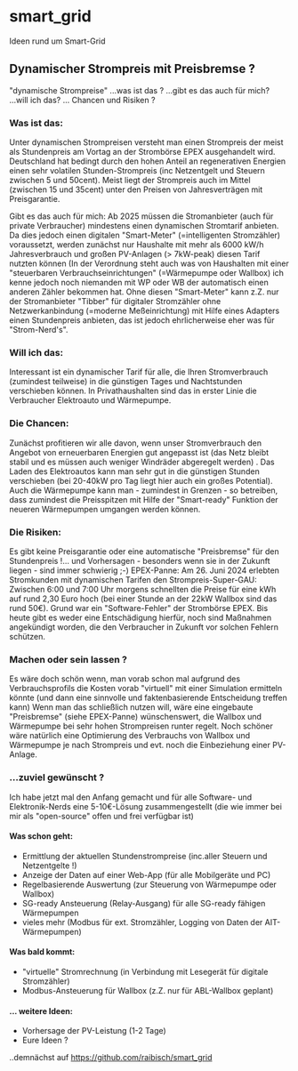 # smart_grid
Ideen rund um Smart-Grid

## Dynamischer Strompreis mit Preisbremse ?

"dynamische Strompreise" ...was ist das ? ...gibt es das auch für mich?  ...will ich das? ... Chancen und Risiken ?

### Was ist das:
Unter dynamischen Strompreisen versteht man einen Strompreis der meist als Stundenpreis am Vortag an der Strombörse EPEX ausgehandelt wird. Deutschland hat bedingt durch  den hohen Anteil an regenerativen Energien  einen sehr volatilen Stunden-Strompreis (inc Netzentgelt und Steuern zwischen 5 und 50cent). Meist liegt der Strompreis auch im Mittel (zwischen 15 und 35cent)  unter den Preisen von Jahresverträgen mit Preisgarantie.

Gibt es das auch für mich:
Ab 2025 müssen die Stromanbieter (auch für private Verbraucher)  mindestens einen dynamischen Stromtarif anbieten. Da dies jedoch einen digitalen "Smart-Meter" (=intelligenten Stromzähler) voraussetzt, werden zunächst nur Haushalte mit mehr als 6000 kW/h Jahresverbrauch und großen PV-Anlagen (> 7kW-peak)  diesen Tarif nutzten können (In der Verordnung steht auch was von Haushalten mit einer "steuerbaren Verbrauchseinrichtungen" (=Wärmepumpe oder Wallbox) ich kenne jedoch noch niemanden mit WP oder WB der automatisch einen anderen Zähler bekommen hat. Ohne diesen "Smart-Meter" kann z.Z. nur der Stromanbieter "Tibber"    für digitaler Stromzähler ohne Netzwerkanbindung (=moderne Meßeinrichtung)  mit Hilfe eines Adapters einen Stundenpreis anbieten, das ist jedoch ehrlicherweise eher was für "Strom-Nerd's".

### Will ich das:
Interessant ist ein dynamischer Tarif für alle, die Ihren Stromverbrauch (zumindest teilweise) in die günstigen Tages und Nachtstunden verschieben können.  In Privathaushalten sind das in erster Linie die Verbraucher Elektroauto und Wärmepumpe. 

### Die Chancen: 
Zunächst profitieren wir alle davon, wenn unser Stromverbrauch den Angebot von erneuerbaren Energien gut angepasst ist (das Netz bleibt stabil und es müssen auch weniger Windräder abgeregelt werden) . 
Das Laden des Elektroautos kann man sehr gut in die günstigen Stunden verschieben (bei 20-40kW pro Tag liegt hier auch ein großes Potential).  Auch die Wärmepumpe kann man - zumindest in Grenzen - so betreiben, dass zumindest die Preisspitzen mit Hilfe der "Smart-ready" Funktion der neueren Wärmepumpen umgangen werden können.

### Die Risiken:
Es gibt keine Preisgarantie oder eine automatische "Preisbremse" für den Stundenpreis !... und Vorhersagen - besonders wenn sie in der Zukunft liegen - sind immer schwierig ;-)
EPEX-Panne: Am 26. Juni 2024 erlebten Stromkunden mit dynamischen Tarifen den Strompreis-Super-GAU: Zwischen 6:00 und 7:00  Uhr morgens schnellten die Preise für eine kWh auf rund 2,30 Euro hoch (bei einer Stunde an der  22kW Wallbox sind das rund 50€). 
Grund war ein "Software-Fehler" der Strombörse EPEX. Bis heute gibt es weder eine Entschädigung hierfür, noch  sind Maßnahmen angekündigt worden, die den Verbraucher in Zukunft vor solchen Fehlern schützen.

### Machen oder sein lassen ?
Es wäre doch schön wenn, man vorab schon mal aufgrund des Verbrauchsprofils  die Kosten vorab "virtuell" mit einer Simulation ermitteln könnte (und dann eine sinnvolle und faktenbasierende Entscheidung treffen kann)
Wenn man das schließlich nutzen will, wäre eine eingebaute "Preisbremse" (siehe EPEX-Panne) wünschenswert, die Wallbox und Wärmepumpe bei sehr hohen Strompreisen runter regelt.
Noch schöner wäre natürlich eine Optimierung des Verbrauchs von Wallbox und Wärmepumpe je nach Strompreis und evt. noch die Einbeziehung einer PV-Anlage.

### ...zuviel gewünscht ?
Ich habe jetzt mal den Anfang gemacht und für alle Software- und Elektronik-Nerds eine 5-10€-Lösung zusammengestellt (die wie immer bei mir als "open-source" offen und frei verfügbar ist)
#### Was schon geht:
- Ermittlung der aktuellen Stundenstrompreise (inc.aller Steuern und Netzentgelte !)
- Anzeige der Daten auf einer Web-App (für alle Mobilgeräte und PC)
- Regelbasierende Auswertung (zur Steuerung von Wärmepumpe oder Wallbox)
- SG-ready Ansteuerung (Relay-Ausgang) für alle SG-ready fähigen  Wärmepumpen
- vieles mehr (Modbus für ext. Stromzähler,  Logging von Daten der AIT-Wärmepumpen)
#### Was bald kommt:
- "virtuelle" Stromrechnung (in Verbindung mit Lesegerät für digitale Stromzähler)
-  Modbus-Ansteuerung  für Wallbox (z.Z. nur für ABL-Wallbox geplant)
#### ... weitere Ideen:
- Vorhersage der PV-Leistung (1-2 Tage)
- Eure Ideen ?

..demnächst auf  https://github.com/raibisch/smart_grid
